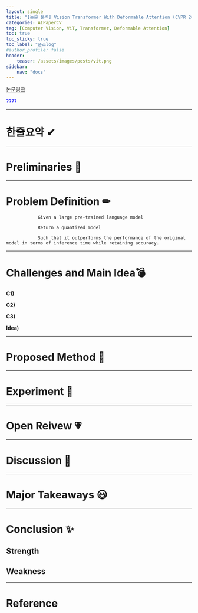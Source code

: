 ```yaml
---
layout: single
title: "[논문 분석] Vision Transformer With Deformable Attention (CVPR 2022)"
categories: AIPaperCV
tag: [Computer Vision, ViT, Transformer, Deformable Attention]
toc: true
toc_sticky: true
toc_label: "쭌스log"
#author_profile: false
header:
    teaser: /assets/images/posts/vit.png
sidebar:
    nav: "docs"
---
```


[논문링크]()

<span style="color:blue"> ???? </span>

****
# 한줄요약 ✔

****
# Preliminaries 🍱

****
# Problem Definition ✏
                Given a large pre-trained language model

                Return a quantized model

                Such that it outperforms the performance of the original model in terms of inference time while retaining accuracy.

****
# Challenges and Main Idea💣
**C1)**

**C2)**

**C3)**

**Idea)**

****
# Proposed Method 🧿

****
# Experiment 👀

****
# Open Reivew 💗

****
# Discussion 🍟

****
# Major Takeaways 😃

****
# Conclusion ✨
## Strength
## Weakness

****
# Reference